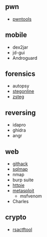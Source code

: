 ## pwn

* [pwntools]()

## mobile

* dex2jar
* jd-gui
* Androguard

## forensics

* autopsy
* [stegonline](https://georgeom.net/StegOnline/upload)
* [zsteg](https://github.com/zed-0xff/zsteg)

## reversing

* idapro
* ghidra
* angr

## web

* [githack](https://github.com/lijiejie/GitHack)
* [sqlmap](https://github.com/sqlmapproject/sqlmap)
* nmap
* burp suite
* [httpie](https://httpie.org)
* [metasploit](https://github.com/rapid7/metasploit-framework)
  * msfvenom
* Charles

## crypto

* [rsactftool](https://github.com/Ganapati/RsaCtfTool)
